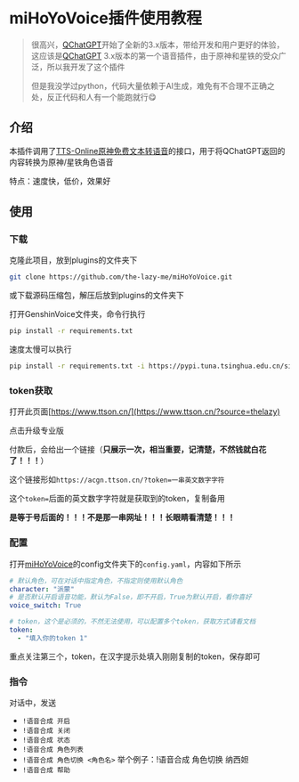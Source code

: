 # miHoYoVoice插件使用教程

> 很高兴，[QChatGPT](https://github.com/RockChinQ/QChatGPT)开始了全新的3.x版本，带给开发和用户更好的体验，这应该是[QChatGPT](https://github.com/RockChinQ/QChatGPT) 3.x版本的第一个语音插件，由于原神和星铁的受众广泛，所以我开发了这个插件
>
> 但是我没学过python，代码大量依赖于AI生成，难免有不合理不正确之处，反正代码和人有一个能跑就行😋



## 介绍

本插件调用了[TTS-Online原神免费文本转语音](https://www.ttson.cn/?source=thelazy)的接口，用于将QChatGPT返回的内容转换为原神/星铁角色语音

特点：速度快，低价，效果好

## 使用

### 下载

克隆此项目，放到plugins的文件夹下

```bash
git clone https://github.com/the-lazy-me/miHoYoVoice.git
```

或下载源码压缩包，解压后放到plugins的文件夹下

打开GenshinVoice文件夹，命令行执行

```bash
pip install -r requirements.txt
```

速度太慢可以执行

```bash
pip install -r requirements.txt -i https://pypi.tuna.tsinghua.edu.cn/simple some-package
```

### token获取

打开此页面[https://www.ttson.cn/](https://www.ttson.cn/?source=thelazy)

点击升级专业版

付款后，会给出一个链接（**只展示一次，相当重要，记清楚，不然钱就白花了！！！**）

这个链接形如`https://acgn.ttson.cn/?token=一串英文数字字符`

这个`token=`后面的英文数字字符就是获取到的token，复制备用

**是等于号后面的！！！不是那一串网址！！！长眼睛看清楚！！！**

### 配置

打开[miHoYoVoice](https://github.com/the-lazy-me/miHoYoVoice)的config文件夹下的`config.yaml`，内容如下所示

```yaml
# 默认角色，可在对话中指定角色，不指定则使用默认角色
character: "派蒙"
# 是否默认开启语音功能，默认为False，即不开启，True为默认开启，看你喜好
voice_switch: True

# token，这个是必须的，不然无法使用，可以配置多个token，获取方式请看文档
token:
  - "填入你的token 1"
```

重点关注第三个，token，在汉字提示处填入刚刚复制的token，保存即可

### 指令

对话中，发送

- `!语音合成 开启`
- `!语音合成 关闭`
- `!语音合成 状态`
- `!语音合成 角色列表`
- `!语音合成 角色切换 <角色名>`  举个例子：!语音合成 角色切换 纳西妲
- `!语音合成 帮助`
